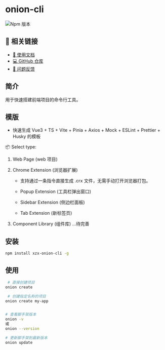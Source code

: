 # onion-cli

![Npm 版本](https://img.shields.io/badge/onion-cli_v0.1.7-green)

## 🔗 相关链接

- [📘 使用文档](https://teernage.github.io/onion-cli-homepage/)
- [💻 GitHub 仓库](https://github.com/Teernage/onion-cli)
- [🐛 问题反馈](https://github.com/Teernage/onion-cli/issues)

## 简介

用于快速搭建前端项目的命令行工具。

## 模版

- 快速生成 Vue3 + TS + Vite + Pinia + Axios + Mock + ESLint + Prettier + Husky 的模板

📦 Select type:

1. Web Page (web 项目)

2. Chrome Extension (浏览器扩展)

   - 支持通过一条指令直接生成 .crx 文件，无需手动打开浏览器打包。

   - Popup Extension (工具栏弹出窗口)
   - Sidebar Extension (侧边栏面板)
   - Tab Extension (新标签页)

3. Component Library (组件库) ...待完善

## 安装

```bash
npm install xzx-onion-cli -g
```

## 使用

```bash
 # 直接创建项目
onion create

 # 创建指定名称的项目
onion create my-app


# 查看脚手架版本
onion -v
或
onion --version

# 更新脚手架到最新版本
onion update
```
